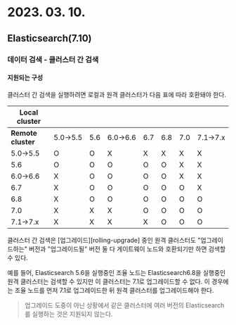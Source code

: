 # 2023. 03. 10.

## Elasticsearch(7.10)

### 데이터 검색 - 클러스터 간 검색

#### 지원되는 구성

클러스터 간 검색을 실행하려면 로컬과 원격 클러스터가 다음 표에 따라 호환돼야 한다.

| **Local cluster**  |         |      |         |      |      |      |         |
| ------------------ | ------- | ---- | ------- | ---- | ---- | ---- | ------- |
| **Remote cluster** | 5.0→5.5 | 5.6  | 6.0→6.6 | 6.7  | 6.8  | 7.0  | 7.1→7.x |
| 5.0→5.5            | O       | O    | X       | X    | X    | X    | X       |
| 5.6                | O       | O    | O       | O    | O    | X    | X       |
| 6.0→6.6            | X       | O    | O       | O    | O    | X    | X       |
| 6.7                | X       | O    | O       | O    | O    | O    | X       |
| 6.8                | X       | O    | O       | O    | O    | O    | O       |
| 7.0                | X       | X    | X       | O    | O    | O    | O       |
| 7.1→7.x            | X       | X    | X       | X    | O    | O    | O       |

클러스터 간 검색은 [업그레이드][rolling-upgrade] 중인 원격 클러스터도 "업그레이드하는" 버전과 "업그레이드될" 버전 둘 다 게이트웨이 노드와 호환되기만 하면 검색할 수 있다.

예를 들어, Elasticsearch 5.6을 실행중인 조율 노드는 Elasticsearch6.8을 실행중인 원격 클러스터는 검색할 수 있지만 이 클러스터는 7.1로 업그레이드할 수 없다. 이 경우에는 조율 노드를 먼저 7.1로 업그레이드한 뒤 원격 클러스터를 업그레이드해야 한다.

> 업그레이드 도중이 아닌 상황에서 같은 클러스터에 여러 버전의 Elasticsearch를 실행하는 것은 지원되지 않는다. 